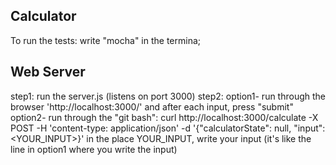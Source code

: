 ## Calculator
To run the tests: write "mocha" in the termina;

## Web Server
step1: run the server.js (listens on port 3000)
step2:  option1- run through the browser 'http://localhost:3000/' and after each input, press "submit"  
        option2- run through the "git bash": 
        curl http://localhost:3000/calculate -X POST -H 'content-type: application/json' -d '{"calculatorState": null, "input": <YOUR_INPUT>}'
        in the place YOUR_INPUT, write your input (it's like the line in option1 where you write the input)        
